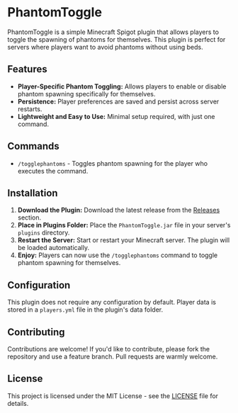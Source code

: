 # PhantomToggle

PhantomToggle is a simple Minecraft Spigot plugin that allows players to toggle the spawning of phantoms for themselves. This plugin is perfect for servers where players want to avoid phantoms without using beds.

## Features

- **Player-Specific Phantom Toggling:** Allows players to enable or disable phantom spawning specifically for themselves.
- **Persistence:** Player preferences are saved and persist across server restarts.
- **Lightweight and Easy to Use:** Minimal setup required, with just one command.

## Commands

- `/togglephantoms` - Toggles phantom spawning for the player who executes the command.

## Installation

1. **Download the Plugin:** Download the latest release from the [Releases](https://github.com/PakshP/PhantomToggle/releases) section.
2. **Place in Plugins Folder:** Place the `PhantomToggle.jar` file in your server's `plugins` directory.
3. **Restart the Server:** Start or restart your Minecraft server. The plugin will be loaded automatically.
4. **Enjoy:** Players can now use the `/togglephantoms` command to toggle phantom spawning for themselves.

## Configuration

This plugin does not require any configuration by default. Player data is stored in a `players.yml` file in the plugin's data folder.

## Contributing

Contributions are welcome! If you'd like to contribute, please fork the repository and use a feature branch. Pull requests are warmly welcome.

## License

This project is licensed under the MIT License - see the [LICENSE](LICENSE) file for details.
